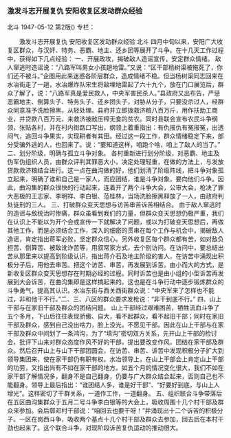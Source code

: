 ### 激发斗志开展复仇  安阳收复区发动群众经验
北斗
1947-05-12
第2版()
专栏：

　　激发斗志开展复仇
    安阳收复区发动群众经验
    北斗
    四月中旬以来，安阳广大收复区群众，与汉奸、特务、恶霸、地主、还乡团等展开了斗争。在十几天工作过程中，获得如下几点经验：
    一、开展政攻，揭破敌人造谣宣传，安定群众情绪。
    敌人窜逃时造谣说：“八路军叫男女小孩趟地雷。”又说：“区干部杨树渠被拖死了，你们还不被斗。”企图用此来迷惑各阶层群众，造成情绪不稳。但当杨树渠同志回来在水冶街走了一趟，水冶爆炸队宋生将敌埋地雷起了六十九个，放在门口展览后，群众了解了，说：“八路军真是爱民救人，中央军害民杀人。”县政府又出布告，严惩恶霸地主、倒算头子、特务头子、还乡团头子，对胁从分子，只要没杀过人，经群众同意准予洗脸擦黑，从轻处理。县府并立即拨救济粮八百万斤，用作扶助工商业，并贷款八百万元，来救济被敌压榨无食的贫农。同时县联会宣布农民斗争纲领，张贴各村，并在村内街路口写出，纲领上着重指出：有仇报仇有冤报冤，出透闷气，追回斗争果实，实现耕者有其田。经过这一段工作，群众情绪稳定下来，部分受骗外逃的人，也回来了。说：“要知道这样，咱跑个啥，咱上了敌人的当了。”
    二、划分阶级，明确与孤立斗争对象。
    各村重新进行划分阶级，对恶霸、地主及伪军伪组织人员，由群众评判其罪恶大小，决定处理轻重，在做的方法上，与发放贷款救济粮结合进行。这一点在曲沟做的好，他们划清了阶级阵线，把斗争对象孤立起来，明确了谁和自己是一家人，而应团结，谁是斗争对象，要向他们斗争。因此，曲沟集的群众很快的行动起来，连着开了两个斗争大会，公审大会，枪决了罪大恶极的王志家、李明祥、李白银、范桂林，当场洗脸擦黑释放了一人，由政府判处徒刑的三人。
    三、打破群众变天思想与访苦串苦诉苦相结合。
    由于敌人窜逃时的造谣与敌统治时惨痛，群众虽看到我们的力量，但群众变天思想仍极严重，我们在认识上不能以为开个会或宣传一下就解决了问题，或以为打破变天思想后，再做其他工作，而是必须结合工作，深入的细密的贯串在每个工作与机会中，揭破敌人造谣，肯定指出蒋军必败，坚定群众信心。另外收复区每个群众都有苦，如对敌负担苦、倒算苦、被敌讹诈苦等，用叙常家方式，去个别访问。在访问中，要总结出苦从那里来以提高到阶级认识，指出蒋介石及地主阶级的害人，在访苦中涌现出积极分子后，用他去串苦。把这个访苦、串苦，再发展到诉苦。由小而大的方式，是新收复区群众变天思想存在时期必经的过程。同时诉苦也是由小组的小型诉苦再发展到大会诉苦，在曲沟集即是这样搞起来的。这也是在斗争行动中逐步锻炼群众的斗争勇气，提高其认识。水冶东街与西关西街群众说：“中央军来了怎样也不能过，非和他干不行。”二、三、八区的群众要求发枪说：“非干到底不行。”
    四、山上干部与在家旧干部及群众的团结问题。
    山上干部经过艰难困苦，牺牲流血斗争了五个多月，下山后往往表现骄傲、自大，看不起群众，看不起旧干部；同时在家旧干部及群众，感到自己没出啥力，脸上没光，不愿见干部。因此在山上干部与在家干部及群众中间划了一条鸿沟，为了“填沟”密切双方关系，先开山上干部的检讨会，批评下山来对群众态度作风不好的干部，提出要改变作风，团结在家干部及群众。然后召开山上与山下干部团圆会，在访苦、串苦、诉苦中发现积极分子扩大到领导集团来，使在家干部仍有职有权。水冶领导上，在山上干部会上肯定山上干部的功劳，又指出尚有不如在家干部的地方。如五个月的情况变化很大，我们不如在家干部了解情况多，翻身不是自己翻身，仍要与广大群众结合起来，否则自己也不能翻身。领导上最后指出：“谁团结人多，谁是好干部”、“好要好到底，与山上人增光”。这样密切了干群关系，一道作工作，一道翻身。
    五、组织联合斗争带落后
    在五区曲沟集群众于五月二号斗争李白银等的大会上，吸收周围十几个村干部及群众来参加。会后鄣邓村干部说：“咱回去也要干呀！”并涌现出十二个诉苦的积极分子。一区在岗西斗争，吸收两个基点十几个村干部及群众去参加，回去后在本村干劲也起来了。这个联合斗争，对现阶段诉苦复仇运动的推动很大。
